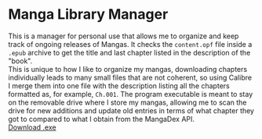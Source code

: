 # Manga Library Manager
This is a manager for personal use that allows me to organize and keep track of ongoing releases of Mangas. It checks the `content.opf` file inside a `.epub` archive to get the title and last chapter listed in the description of the "book".</br>
This is unique to how I like to organize my mangas, downloading chapters individually leads to many small files that are not coherent, so using Calibre I merge them into one file with the description listing all the chapters formatted as, for example, `Ch.001`. The program executable is meant to stay on the removable drive where I store my mangas, allowing me to scan the drive for new additions and update old entries in terms of what chapter they got to compared to what I obtain from the MangaDex API.</br>
[Download .exe](https://github.com/ErisLoona/Manga-Library-Manager/releases/tag/v1.5)